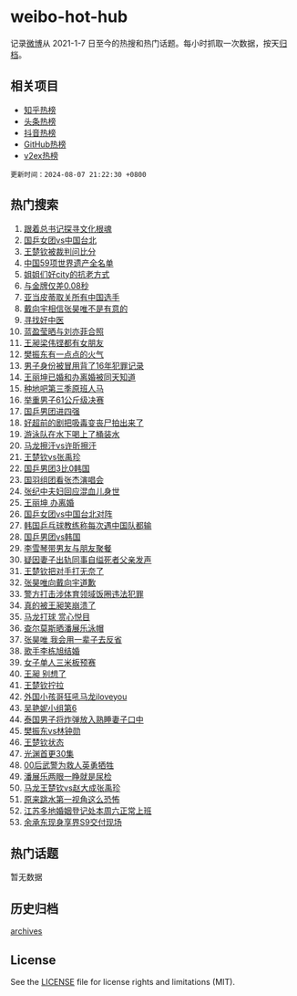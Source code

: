 # weibo-hot-hub

记录[微博](https://www.weibo.com)从 2021-1-7 日至今的热搜和热门话题。每小时抓取一次数据，按天[归档](archives)。

## 相关项目

- [知乎热榜](https://github.com/snaildev/zhihu-hot-hub)
- [头条热榜](https://github.com/snaildev/toutiao-hot-hub)
- [抖音热榜](https://github.com/snaildev/douyin-hot-hub)
- [GitHub热榜](https://github.com/snaildev/github-hot-hub)
- [v2ex热榜](https://github.com/snaildev/v2ex-hot-hub)


`更新时间：2024-08-07 21:22:30 +0800`

## 热门搜索

1. [跟着总书记探寻文化根魂](https://m.weibo.cn/search?containerid=100103type%3D1%26t%3D10%26q%3D%23%E8%B7%9F%E7%9D%80%E6%80%BB%E4%B9%A6%E8%AE%B0%E6%8E%A2%E5%AF%BB%E6%96%87%E5%8C%96%E6%A0%B9%E9%AD%82%23&stream_entry_id=51&isnewpage=1&extparam=seat%3D1%26stream_entry_id%3D51%26c_type%3D51%26dgr%3D0%26cate%3D10103%26q%3D%2523%25E8%25B7%259F%25E7%259D%2580%25E6%2580%25BB%25E4%25B9%25A6%25E8%25AE%25B0%25E6%258E%25A2%25E5%25AF%25BB%25E6%2596%2587%25E5%258C%2596%25E6%25A0%25B9%25E9%25AD%2582%2523%26pos%3D0%26filter_type%3Drealtimehot%26display_time%3D1723036949%26pre_seqid%3D172303694997100481133)
1. [国乒女团vs中国台北](https://m.weibo.cn/search?containerid=100103type%3D1%26t%3D10%26q%3D%23%E5%9B%BD%E4%B9%92%E5%A5%B3%E5%9B%A2vs%E4%B8%AD%E5%9B%BD%E5%8F%B0%E5%8C%97%23&stream_entry_id=31&isnewpage=1&extparam=seat%3D1%26stream_entry_id%3D31%26q%3D%2523%25E5%259B%25BD%25E4%25B9%2592%25E5%25A5%25B3%25E5%259B%25A2vs%25E4%25B8%25AD%25E5%259B%25BD%25E5%258F%25B0%25E5%258C%2597%2523%26dgr%3D0%26pos%3D0%26filter_type%3Drealtimehot%26band_rank%3D1%26c_type%3D31%26lcate%3D5001%26cate%3D5001%26realpos%3D1%26flag%3D4%26display_time%3D1723036949%26pre_seqid%3D172303694997100481133)
1. [王楚钦被裁判问比分](https://m.weibo.cn/search?containerid=100103type%3D1%26t%3D10%26q%3D%23%E7%8E%8B%E6%A5%9A%E9%92%A6%E8%A2%AB%E8%A3%81%E5%88%A4%E9%97%AE%E6%AF%94%E5%88%86%23&stream_entry_id=31&isnewpage=1&extparam=seat%3D1%26stream_entry_id%3D31%26q%3D%2523%25E7%258E%258B%25E6%25A5%259A%25E9%2592%25A6%25E8%25A2%25AB%25E8%25A3%2581%25E5%2588%25A4%25E9%2597%25AE%25E6%25AF%2594%25E5%2588%2586%2523%26dgr%3D0%26pos%3D1%26filter_type%3Drealtimehot%26band_rank%3D2%26c_type%3D31%26lcate%3D5001%26cate%3D5001%26realpos%3D2%26flag%3D2%26display_time%3D1723036949%26pre_seqid%3D172303694997100481133)
1. [中国59项世界遗产全名单](https://m.weibo.cn/search?containerid=100103type%3D1%26t%3D10%26q%3D%23%E4%B8%AD%E5%9B%BD59%E9%A1%B9%E4%B8%96%E7%95%8C%E9%81%97%E4%BA%A7%E5%85%A8%E5%90%8D%E5%8D%95%23&stream_entry_id=31&isnewpage=1&extparam=seat%3D1%26stream_entry_id%3D31%26q%3D%2523%25E4%25B8%25AD%25E5%259B%25BD59%25E9%25A1%25B9%25E4%25B8%2596%25E7%2595%258C%25E9%2581%2597%25E4%25BA%25A7%25E5%2585%25A8%25E5%2590%258D%25E5%258D%2595%2523%26dgr%3D0%26pos%3D2%26filter_type%3Drealtimehot%26band_rank%3D3%26c_type%3D31%26lcate%3D5001%26cate%3D5001%26realpos%3D3%26flag%3D0%26display_time%3D1723036949%26pre_seqid%3D172303694997100481133)
1. [姐姐们好city的抗老方式](https://m.weibo.cn/search?containerid=100103type%3D1%26t%3D10%26q%3D%23%E5%A7%90%E5%A7%90%E4%BB%AC%E5%A5%BDcity%E7%9A%84%E6%8A%97%E8%80%81%E6%96%B9%E5%BC%8F%23&stream_entry_id=31&isnewpage=1&extparam=seat%3D1%26stream_entry_id%3D31%26q%3D%2523%25E5%25A7%2590%25E5%25A7%2590%25E4%25BB%25AC%25E5%25A5%25BDcity%25E7%259A%2584%25E6%258A%2597%25E8%2580%2581%25E6%2596%25B9%25E5%25BC%258F%2523%26is_ad_pos%3D1%26adid%3D249430%26pos%3D3%26filter_type%3Drealtimehot%26c_type%3D31%26band_rank%3D4%26topic_ad%3D1%26lcate%3D5001%26cate%3D5001%26dgr%3D0%26display_time%3D1723036949%26pre_seqid%3D172303694997100481133)
1. [与金牌仅差0.08秒](https://m.weibo.cn/search?containerid=100103type%3D1%26t%3D10%26q%3D%23%E4%B8%8E%E9%87%91%E7%89%8C%E4%BB%85%E5%B7%AE0.08%E7%A7%92%23&stream_entry_id=31&isnewpage=1&extparam=seat%3D1%26stream_entry_id%3D31%26q%3D%2523%25E4%25B8%258E%25E9%2587%2591%25E7%2589%258C%25E4%25BB%2585%25E5%25B7%25AE0.08%25E7%25A7%2592%2523%26dgr%3D0%26pos%3D4%26filter_type%3Drealtimehot%26band_rank%3D4%26c_type%3D31%26lcate%3D5001%26cate%3D5001%26realpos%3D4%26flag%3D1%26display_time%3D1723036949%26pre_seqid%3D172303694997100481133)
1. [亚当皮蒂取关所有中国选手](https://m.weibo.cn/search?containerid=100103type%3D1%26t%3D10%26q%3D%23%E4%BA%9A%E5%BD%93%E7%9A%AE%E8%92%82%E5%8F%96%E5%85%B3%E6%89%80%E6%9C%89%E4%B8%AD%E5%9B%BD%E9%80%89%E6%89%8B%23&stream_entry_id=31&isnewpage=1&extparam=seat%3D1%26stream_entry_id%3D31%26q%3D%2523%25E4%25BA%259A%25E5%25BD%2593%25E7%259A%25AE%25E8%2592%2582%25E5%258F%2596%25E5%2585%25B3%25E6%2589%2580%25E6%259C%2589%25E4%25B8%25AD%25E5%259B%25BD%25E9%2580%2589%25E6%2589%258B%2523%26dgr%3D0%26pos%3D5%26filter_type%3Drealtimehot%26band_rank%3D5%26c_type%3D31%26lcate%3D5001%26cate%3D5001%26realpos%3D5%26flag%3D1%26display_time%3D1723036949%26pre_seqid%3D172303694997100481133)
1. [戴向宇相信张昊唯不是有意的](https://m.weibo.cn/search?containerid=100103type%3D1%26t%3D10%26q%3D%23%E6%88%B4%E5%90%91%E5%AE%87%E7%9B%B8%E4%BF%A1%E5%BC%A0%E6%98%8A%E5%94%AF%E4%B8%8D%E6%98%AF%E6%9C%89%E6%84%8F%E7%9A%84%23&stream_entry_id=31&isnewpage=1&extparam=seat%3D1%26stream_entry_id%3D31%26q%3D%2523%25E6%2588%25B4%25E5%2590%2591%25E5%25AE%2587%25E7%259B%25B8%25E4%25BF%25A1%25E5%25BC%25A0%25E6%2598%258A%25E5%2594%25AF%25E4%25B8%258D%25E6%2598%25AF%25E6%259C%2589%25E6%2584%258F%25E7%259A%2584%2523%26dgr%3D0%26pos%3D6%26filter_type%3Drealtimehot%26band_rank%3D6%26c_type%3D31%26lcate%3D5001%26cate%3D5001%26realpos%3D6%26flag%3D1%26display_time%3D1723036949%26pre_seqid%3D172303694997100481133)
1. [寻找好中医](https://m.weibo.cn/search?containerid=100103type%3D1%26t%3D10%26q%3D%23%E5%AF%BB%E6%89%BE%E5%A5%BD%E4%B8%AD%E5%8C%BB%23&stream_entry_id=31&isnewpage=1&extparam=seat%3D1%26stream_entry_id%3D31%26q%3D%2523%25E5%25AF%25BB%25E6%2589%25BE%25E5%25A5%25BD%25E4%25B8%25AD%25E5%258C%25BB%2523%26is_ad_pos%3D1%26adid%3D249539%26pos%3D7%26filter_type%3Drealtimehot%26c_type%3D31%26lcate%3D5001%26band_rank%3D7%26cate%3D5001%26dgr%3D0%26display_time%3D1723036949%26pre_seqid%3D172303694997100481133)
1. [蓝盈莹晒与刘亦菲合照](https://m.weibo.cn/search?containerid=100103type%3D1%26t%3D10%26q%3D%23%E8%93%9D%E7%9B%88%E8%8E%B9%E6%99%92%E4%B8%8E%E5%88%98%E4%BA%A6%E8%8F%B2%E5%90%88%E7%85%A7%23&stream_entry_id=31&isnewpage=1&extparam=seat%3D1%26stream_entry_id%3D31%26q%3D%2523%25E8%2593%259D%25E7%259B%2588%25E8%258E%25B9%25E6%2599%2592%25E4%25B8%258E%25E5%2588%2598%25E4%25BA%25A6%25E8%258F%25B2%25E5%2590%2588%25E7%2585%25A7%2523%26dgr%3D0%26pos%3D8%26filter_type%3Drealtimehot%26band_rank%3D7%26c_type%3D31%26lcate%3D5001%26cate%3D5001%26realpos%3D7%26flag%3D1%26display_time%3D1723036949%26pre_seqid%3D172303694997100481133)
1. [王昶梁伟铿都有女朋友](https://m.weibo.cn/search?containerid=100103type%3D1%26t%3D10%26q%3D%E7%8E%8B%E6%98%B6%E6%A2%81%E4%BC%9F%E9%93%BF%E9%83%BD%E6%9C%89%E5%A5%B3%E6%9C%8B%E5%8F%8B&stream_entry_id=31&isnewpage=1&extparam=seat%3D1%26stream_entry_id%3D31%26q%3D%25E7%258E%258B%25E6%2598%25B6%25E6%25A2%2581%25E4%25BC%259F%25E9%2593%25BF%25E9%2583%25BD%25E6%259C%2589%25E5%25A5%25B3%25E6%259C%258B%25E5%258F%258B%26dgr%3D0%26pos%3D9%26filter_type%3Drealtimehot%26band_rank%3D8%26c_type%3D31%26lcate%3D5001%26cate%3D5001%26realpos%3D8%26flag%3D0%26display_time%3D1723036949%26pre_seqid%3D172303694997100481133)
1. [樊振东有一点点的火气](https://m.weibo.cn/search?containerid=100103type%3D1%26t%3D10%26q%3D%E6%A8%8A%E6%8C%AF%E4%B8%9C%E6%9C%89%E4%B8%80%E7%82%B9%E7%82%B9%E7%9A%84%E7%81%AB%E6%B0%94&stream_entry_id=31&isnewpage=1&extparam=seat%3D1%26stream_entry_id%3D31%26q%3D%25E6%25A8%258A%25E6%258C%25AF%25E4%25B8%259C%25E6%259C%2589%25E4%25B8%2580%25E7%2582%25B9%25E7%2582%25B9%25E7%259A%2584%25E7%2581%25AB%25E6%25B0%2594%26dgr%3D0%26pos%3D10%26filter_type%3Drealtimehot%26band_rank%3D9%26c_type%3D31%26lcate%3D5001%26cate%3D5001%26realpos%3D9%26flag%3D2%26display_time%3D1723036949%26pre_seqid%3D172303694997100481133)
1. [男子身份被冒用背了16年犯罪记录](https://m.weibo.cn/search?containerid=100103type%3D1%26t%3D10%26q%3D%23%E7%94%B7%E5%AD%90%E8%BA%AB%E4%BB%BD%E8%A2%AB%E5%86%92%E7%94%A8%E8%83%8C%E4%BA%8616%E5%B9%B4%E7%8A%AF%E7%BD%AA%E8%AE%B0%E5%BD%95%23&stream_entry_id=31&isnewpage=1&extparam=seat%3D1%26stream_entry_id%3D31%26q%3D%2523%25E7%2594%25B7%25E5%25AD%2590%25E8%25BA%25AB%25E4%25BB%25BD%25E8%25A2%25AB%25E5%2586%2592%25E7%2594%25A8%25E8%2583%258C%25E4%25BA%258616%25E5%25B9%25B4%25E7%258A%25AF%25E7%25BD%25AA%25E8%25AE%25B0%25E5%25BD%2595%2523%26dgr%3D0%26pos%3D11%26filter_type%3Drealtimehot%26band_rank%3D10%26c_type%3D31%26lcate%3D5001%26cate%3D5001%26realpos%3D10%26flag%3D1%26display_time%3D1723036949%26pre_seqid%3D172303694997100481133)
1. [王丽坤已婚和办离婚被同天知道](https://m.weibo.cn/search?containerid=100103type%3D1%26t%3D10%26q%3D%E7%8E%8B%E4%B8%BD%E5%9D%A4%E5%B7%B2%E5%A9%9A%E5%92%8C%E5%8A%9E%E7%A6%BB%E5%A9%9A%E8%A2%AB%E5%90%8C%E5%A4%A9%E7%9F%A5%E9%81%93&stream_entry_id=31&isnewpage=1&extparam=seat%3D1%26stream_entry_id%3D31%26q%3D%25E7%258E%258B%25E4%25B8%25BD%25E5%259D%25A4%25E5%25B7%25B2%25E5%25A9%259A%25E5%2592%258C%25E5%258A%259E%25E7%25A6%25BB%25E5%25A9%259A%25E8%25A2%25AB%25E5%2590%258C%25E5%25A4%25A9%25E7%259F%25A5%25E9%2581%2593%26dgr%3D0%26pos%3D12%26filter_type%3Drealtimehot%26band_rank%3D11%26c_type%3D31%26lcate%3D5001%26cate%3D5001%26realpos%3D11%26flag%3D2%26display_time%3D1723036949%26pre_seqid%3D172303694997100481133)
1. [种地吧第三季原班人马](https://m.weibo.cn/search?containerid=100103type%3D1%26t%3D10%26q%3D%23%E7%A7%8D%E5%9C%B0%E5%90%A7%E7%AC%AC%E4%B8%89%E5%AD%A3%E5%8E%9F%E7%8F%AD%E4%BA%BA%E9%A9%AC%23&stream_entry_id=31&isnewpage=1&extparam=seat%3D1%26stream_entry_id%3D31%26q%3D%2523%25E7%25A7%258D%25E5%259C%25B0%25E5%2590%25A7%25E7%25AC%25AC%25E4%25B8%2589%25E5%25AD%25A3%25E5%258E%259F%25E7%258F%25AD%25E4%25BA%25BA%25E9%25A9%25AC%2523%26dgr%3D0%26pos%3D13%26filter_type%3Drealtimehot%26band_rank%3D12%26c_type%3D31%26lcate%3D5001%26cate%3D5001%26realpos%3D12%26flag%3D0%26display_time%3D1723036949%26pre_seqid%3D172303694997100481133)
1. [举重男子61公斤级决赛](https://m.weibo.cn/search?containerid=100103type%3D1%26t%3D10%26q%3D%23%E4%B8%BE%E9%87%8D%E7%94%B7%E5%AD%9061%E5%85%AC%E6%96%A4%E7%BA%A7%E5%86%B3%E8%B5%9B%23&stream_entry_id=31&isnewpage=1&extparam=seat%3D1%26stream_entry_id%3D31%26q%3D%2523%25E4%25B8%25BE%25E9%2587%258D%25E7%2594%25B7%25E5%25AD%259061%25E5%2585%25AC%25E6%2596%25A4%25E7%25BA%25A7%25E5%2586%25B3%25E8%25B5%259B%2523%26dgr%3D0%26pos%3D14%26filter_type%3Drealtimehot%26band_rank%3D13%26c_type%3D31%26lcate%3D5001%26cate%3D5001%26realpos%3D13%26flag%3D1%26display_time%3D1723036949%26pre_seqid%3D172303694997100481133)
1. [国乒男团进四强](https://m.weibo.cn/search?containerid=100103type%3D1%26t%3D10%26q%3D%23%E5%9B%BD%E4%B9%92%E7%94%B7%E5%9B%A2%E8%BF%9B%E5%9B%9B%E5%BC%BA%23&stream_entry_id=31&isnewpage=1&extparam=seat%3D1%26stream_entry_id%3D31%26q%3D%2523%25E5%259B%25BD%25E4%25B9%2592%25E7%2594%25B7%25E5%259B%25A2%25E8%25BF%259B%25E5%259B%259B%25E5%25BC%25BA%2523%26dgr%3D0%26pos%3D15%26filter_type%3Drealtimehot%26band_rank%3D14%26c_type%3D31%26lcate%3D5001%26cate%3D5001%26realpos%3D14%26flag%3D0%26display_time%3D1723036949%26pre_seqid%3D172303694997100481133)
1. [好超前的剧把吸毒变丧尸拍出来了](https://m.weibo.cn/search?containerid=100103type%3D1%26t%3D10%26q%3D%E5%A5%BD%E8%B6%85%E5%89%8D%E7%9A%84%E5%89%A7%E6%8A%8A%E5%90%B8%E6%AF%92%E5%8F%98%E4%B8%A7%E5%B0%B8%E6%8B%8D%E5%87%BA%E6%9D%A5%E4%BA%86&stream_entry_id=31&isnewpage=1&extparam=seat%3D1%26stream_entry_id%3D31%26q%3D%25E5%25A5%25BD%25E8%25B6%2585%25E5%2589%258D%25E7%259A%2584%25E5%2589%25A7%25E6%258A%258A%25E5%2590%25B8%25E6%25AF%2592%25E5%258F%2598%25E4%25B8%25A7%25E5%25B0%25B8%25E6%258B%258D%25E5%2587%25BA%25E6%259D%25A5%25E4%25BA%2586%26dgr%3D0%26pos%3D16%26filter_type%3Drealtimehot%26band_rank%3D15%26c_type%3D31%26lcate%3D5001%26cate%3D5001%26realpos%3D15%26flag%3D1%26display_time%3D1723036949%26pre_seqid%3D172303694997100481133)
1. [游泳队在水下喝上了桶装水](https://m.weibo.cn/search?containerid=100103type%3D1%26t%3D10%26q%3D%E6%B8%B8%E6%B3%B3%E9%98%9F%E5%9C%A8%E6%B0%B4%E4%B8%8B%E5%96%9D%E4%B8%8A%E4%BA%86%E6%A1%B6%E8%A3%85%E6%B0%B4&stream_entry_id=31&isnewpage=1&extparam=seat%3D1%26stream_entry_id%3D31%26q%3D%25E6%25B8%25B8%25E6%25B3%25B3%25E9%2598%259F%25E5%259C%25A8%25E6%25B0%25B4%25E4%25B8%258B%25E5%2596%259D%25E4%25B8%258A%25E4%25BA%2586%25E6%25A1%25B6%25E8%25A3%2585%25E6%25B0%25B4%26dgr%3D0%26pos%3D17%26filter_type%3Drealtimehot%26band_rank%3D16%26c_type%3D31%26lcate%3D5001%26cate%3D5001%26realpos%3D16%26flag%3D0%26display_time%3D1723036949%26pre_seqid%3D172303694997100481133)
1. [马龙擦汗vs许昕擦汗](https://m.weibo.cn/search?containerid=100103type%3D1%26t%3D10%26q%3D%23%E9%A9%AC%E9%BE%99%E6%93%A6%E6%B1%97vs%E8%AE%B8%E6%98%95%E6%93%A6%E6%B1%97%23&stream_entry_id=31&isnewpage=1&extparam=seat%3D1%26stream_entry_id%3D31%26q%3D%2523%25E9%25A9%25AC%25E9%25BE%2599%25E6%2593%25A6%25E6%25B1%2597vs%25E8%25AE%25B8%25E6%2598%2595%25E6%2593%25A6%25E6%25B1%2597%2523%26dgr%3D0%26pos%3D18%26filter_type%3Drealtimehot%26band_rank%3D17%26c_type%3D31%26lcate%3D5001%26cate%3D5001%26realpos%3D17%26flag%3D1%26display_time%3D1723036949%26pre_seqid%3D172303694997100481133)
1. [王楚钦vs张禹珍](https://m.weibo.cn/search?containerid=100103type%3D1%26t%3D10%26q%3D%23%E7%8E%8B%E6%A5%9A%E9%92%A6vs%E5%BC%A0%E7%A6%B9%E7%8F%8D%23&stream_entry_id=31&isnewpage=1&extparam=seat%3D1%26stream_entry_id%3D31%26q%3D%2523%25E7%258E%258B%25E6%25A5%259A%25E9%2592%25A6vs%25E5%25BC%25A0%25E7%25A6%25B9%25E7%258F%258D%2523%26dgr%3D0%26pos%3D19%26filter_type%3Drealtimehot%26band_rank%3D18%26c_type%3D31%26lcate%3D5001%26cate%3D5001%26realpos%3D18%26flag%3D0%26display_time%3D1723036949%26pre_seqid%3D172303694997100481133)
1. [国乒男团3比0韩国](https://m.weibo.cn/search?containerid=100103type%3D1%26t%3D10%26q%3D%23%E5%9B%BD%E4%B9%92%E7%94%B7%E5%9B%A23%E6%AF%940%E9%9F%A9%E5%9B%BD%23&stream_entry_id=31&isnewpage=1&extparam=seat%3D1%26stream_entry_id%3D31%26q%3D%2523%25E5%259B%25BD%25E4%25B9%2592%25E7%2594%25B7%25E5%259B%25A23%25E6%25AF%25940%25E9%259F%25A9%25E5%259B%25BD%2523%26dgr%3D0%26pos%3D20%26filter_type%3Drealtimehot%26band_rank%3D19%26c_type%3D31%26lcate%3D5001%26cate%3D5001%26realpos%3D19%26flag%3D0%26display_time%3D1723036949%26pre_seqid%3D172303694997100481133)
1. [国羽组团看张杰演唱会](https://m.weibo.cn/search?containerid=100103type%3D1%26t%3D10%26q%3D%23%E5%9B%BD%E7%BE%BD%E7%BB%84%E5%9B%A2%E7%9C%8B%E5%BC%A0%E6%9D%B0%E6%BC%94%E5%94%B1%E4%BC%9A%23&stream_entry_id=31&isnewpage=1&extparam=seat%3D1%26stream_entry_id%3D31%26q%3D%2523%25E5%259B%25BD%25E7%25BE%25BD%25E7%25BB%2584%25E5%259B%25A2%25E7%259C%258B%25E5%25BC%25A0%25E6%259D%25B0%25E6%25BC%2594%25E5%2594%25B1%25E4%25BC%259A%2523%26dgr%3D0%26pos%3D21%26filter_type%3Drealtimehot%26band_rank%3D20%26c_type%3D31%26lcate%3D5001%26cate%3D5001%26realpos%3D20%26flag%3D1%26display_time%3D1723036949%26pre_seqid%3D172303694997100481133)
1. [张纪中夫妇回应混血儿身世](https://m.weibo.cn/search?containerid=100103type%3D1%26t%3D10%26q%3D%23%E5%BC%A0%E7%BA%AA%E4%B8%AD%E5%A4%AB%E5%A6%87%E5%9B%9E%E5%BA%94%E6%B7%B7%E8%A1%80%E5%84%BF%E8%BA%AB%E4%B8%96%23&stream_entry_id=31&isnewpage=1&extparam=seat%3D1%26stream_entry_id%3D31%26q%3D%2523%25E5%25BC%25A0%25E7%25BA%25AA%25E4%25B8%25AD%25E5%25A4%25AB%25E5%25A6%2587%25E5%259B%259E%25E5%25BA%2594%25E6%25B7%25B7%25E8%25A1%2580%25E5%2584%25BF%25E8%25BA%25AB%25E4%25B8%2596%2523%26dgr%3D0%26pos%3D22%26filter_type%3Drealtimehot%26band_rank%3D21%26c_type%3D31%26lcate%3D5001%26cate%3D5001%26realpos%3D21%26flag%3D1%26display_time%3D1723036949%26pre_seqid%3D172303694997100481133)
1. [王丽坤 办离婚](https://m.weibo.cn/search?containerid=100103type%3D1%26t%3D10%26q%3D%E7%8E%8B%E4%B8%BD%E5%9D%A4+%E5%8A%9E%E7%A6%BB%E5%A9%9A&stream_entry_id=31&isnewpage=1&extparam=seat%3D1%26stream_entry_id%3D31%26q%3D%25E7%258E%258B%25E4%25B8%25BD%25E5%259D%25A4%2520%25E5%258A%259E%25E7%25A6%25BB%25E5%25A9%259A%26dgr%3D0%26pos%3D23%26filter_type%3Drealtimehot%26band_rank%3D22%26c_type%3D31%26lcate%3D5001%26cate%3D5001%26realpos%3D22%26flag%3D0%26display_time%3D1723036949%26pre_seqid%3D172303694997100481133)
1. [国乒女团vs中国台北对阵](https://m.weibo.cn/search?containerid=100103type%3D1%26t%3D10%26q%3D%23%E5%9B%BD%E4%B9%92%E5%A5%B3%E5%9B%A2vs%E4%B8%AD%E5%9B%BD%E5%8F%B0%E5%8C%97%E5%AF%B9%E9%98%B5%23&stream_entry_id=31&isnewpage=1&extparam=seat%3D1%26stream_entry_id%3D31%26q%3D%2523%25E5%259B%25BD%25E4%25B9%2592%25E5%25A5%25B3%25E5%259B%25A2vs%25E4%25B8%25AD%25E5%259B%25BD%25E5%258F%25B0%25E5%258C%2597%25E5%25AF%25B9%25E9%2598%25B5%2523%26dgr%3D0%26pos%3D24%26filter_type%3Drealtimehot%26band_rank%3D23%26c_type%3D31%26lcate%3D5001%26cate%3D5001%26realpos%3D23%26flag%3D1%26display_time%3D1723036949%26pre_seqid%3D172303694997100481133)
1. [韩国乒乓球教练称每次遇中国队都输](https://m.weibo.cn/search?containerid=100103type%3D1%26t%3D10%26q%3D%23%E9%9F%A9%E5%9B%BD%E4%B9%92%E4%B9%93%E7%90%83%E6%95%99%E7%BB%83%E7%A7%B0%E6%AF%8F%E6%AC%A1%E9%81%87%E4%B8%AD%E5%9B%BD%E9%98%9F%E9%83%BD%E8%BE%93%23&stream_entry_id=31&isnewpage=1&extparam=seat%3D1%26stream_entry_id%3D31%26q%3D%2523%25E9%259F%25A9%25E5%259B%25BD%25E4%25B9%2592%25E4%25B9%2593%25E7%2590%2583%25E6%2595%2599%25E7%25BB%2583%25E7%25A7%25B0%25E6%25AF%258F%25E6%25AC%25A1%25E9%2581%2587%25E4%25B8%25AD%25E5%259B%25BD%25E9%2598%259F%25E9%2583%25BD%25E8%25BE%2593%2523%26dgr%3D0%26pos%3D25%26filter_type%3Drealtimehot%26band_rank%3D24%26c_type%3D31%26lcate%3D5001%26cate%3D5001%26realpos%3D24%26flag%3D1%26display_time%3D1723036949%26pre_seqid%3D172303694997100481133)
1. [国乒男团vs韩国](https://m.weibo.cn/search?containerid=100103type%3D1%26t%3D10%26q%3D%23%E5%9B%BD%E4%B9%92%E7%94%B7%E5%9B%A2vs%E9%9F%A9%E5%9B%BD%23&stream_entry_id=31&isnewpage=1&extparam=seat%3D1%26stream_entry_id%3D31%26q%3D%2523%25E5%259B%25BD%25E4%25B9%2592%25E7%2594%25B7%25E5%259B%25A2vs%25E9%259F%25A9%25E5%259B%25BD%2523%26dgr%3D0%26pos%3D26%26filter_type%3Drealtimehot%26band_rank%3D25%26c_type%3D31%26lcate%3D5001%26cate%3D5001%26realpos%3D25%26flag%3D0%26display_time%3D1723036949%26pre_seqid%3D172303694997100481133)
1. [李雪琴带男友与朋友聚餐](https://m.weibo.cn/search?containerid=100103type%3D1%26t%3D10%26q%3D%23%E6%9D%8E%E9%9B%AA%E7%90%B4%E5%B8%A6%E7%94%B7%E5%8F%8B%E4%B8%8E%E6%9C%8B%E5%8F%8B%E8%81%9A%E9%A4%90%23&stream_entry_id=31&isnewpage=1&extparam=seat%3D1%26stream_entry_id%3D31%26q%3D%2523%25E6%259D%258E%25E9%259B%25AA%25E7%2590%25B4%25E5%25B8%25A6%25E7%2594%25B7%25E5%258F%258B%25E4%25B8%258E%25E6%259C%258B%25E5%258F%258B%25E8%2581%259A%25E9%25A4%2590%2523%26dgr%3D0%26pos%3D27%26filter_type%3Drealtimehot%26band_rank%3D26%26c_type%3D31%26lcate%3D5001%26cate%3D5001%26realpos%3D26%26flag%3D1%26display_time%3D1723036949%26pre_seqid%3D172303694997100481133)
1. [疑因妻子出轨同事自缢死者父亲发声](https://m.weibo.cn/search?containerid=100103type%3D1%26t%3D10%26q%3D%23%E7%96%91%E5%9B%A0%E5%A6%BB%E5%AD%90%E5%87%BA%E8%BD%A8%E5%90%8C%E4%BA%8B%E8%87%AA%E7%BC%A2%E6%AD%BB%E8%80%85%E7%88%B6%E4%BA%B2%E5%8F%91%E5%A3%B0%23&stream_entry_id=31&isnewpage=1&extparam=seat%3D1%26stream_entry_id%3D31%26q%3D%2523%25E7%2596%2591%25E5%259B%25A0%25E5%25A6%25BB%25E5%25AD%2590%25E5%2587%25BA%25E8%25BD%25A8%25E5%2590%258C%25E4%25BA%258B%25E8%2587%25AA%25E7%25BC%25A2%25E6%25AD%25BB%25E8%2580%2585%25E7%2588%25B6%25E4%25BA%25B2%25E5%258F%2591%25E5%25A3%25B0%2523%26dgr%3D0%26pos%3D28%26filter_type%3Drealtimehot%26band_rank%3D27%26c_type%3D31%26lcate%3D5001%26cate%3D5001%26realpos%3D27%26flag%3D1%26display_time%3D1723036949%26pre_seqid%3D172303694997100481133)
1. [王楚钦把对手打无奈了](https://m.weibo.cn/search?containerid=100103type%3D1%26t%3D10%26q%3D%E7%8E%8B%E6%A5%9A%E9%92%A6%E6%8A%8A%E5%AF%B9%E6%89%8B%E6%89%93%E6%97%A0%E5%A5%88%E4%BA%86&stream_entry_id=31&isnewpage=1&extparam=seat%3D1%26stream_entry_id%3D31%26q%3D%25E7%258E%258B%25E6%25A5%259A%25E9%2592%25A6%25E6%258A%258A%25E5%25AF%25B9%25E6%2589%258B%25E6%2589%2593%25E6%2597%25A0%25E5%25A5%2588%25E4%25BA%2586%26dgr%3D0%26pos%3D29%26filter_type%3Drealtimehot%26band_rank%3D28%26c_type%3D31%26lcate%3D5001%26cate%3D5001%26realpos%3D28%26flag%3D1%26display_time%3D1723036949%26pre_seqid%3D172303694997100481133)
1. [张昊唯向戴向宇道歉](https://m.weibo.cn/search?containerid=100103type%3D1%26t%3D10%26q%3D%23%E5%BC%A0%E6%98%8A%E5%94%AF%E5%90%91%E6%88%B4%E5%90%91%E5%AE%87%E9%81%93%E6%AD%89%23&stream_entry_id=31&isnewpage=1&extparam=seat%3D1%26stream_entry_id%3D31%26q%3D%2523%25E5%25BC%25A0%25E6%2598%258A%25E5%2594%25AF%25E5%2590%2591%25E6%2588%25B4%25E5%2590%2591%25E5%25AE%2587%25E9%2581%2593%25E6%25AD%2589%2523%26dgr%3D0%26pos%3D30%26filter_type%3Drealtimehot%26band_rank%3D29%26c_type%3D31%26lcate%3D5001%26cate%3D5001%26realpos%3D29%26flag%3D0%26display_time%3D1723036949%26pre_seqid%3D172303694997100481133)
1. [警方打击涉体育领域饭圈违法犯罪](https://m.weibo.cn/search?containerid=100103type%3D1%26t%3D10%26q%3D%23%E8%AD%A6%E6%96%B9%E6%89%93%E5%87%BB%E6%B6%89%E4%BD%93%E8%82%B2%E9%A2%86%E5%9F%9F%E9%A5%AD%E5%9C%88%E8%BF%9D%E6%B3%95%E7%8A%AF%E7%BD%AA%23&stream_entry_id=31&isnewpage=1&extparam=seat%3D1%26stream_entry_id%3D31%26q%3D%2523%25E8%25AD%25A6%25E6%2596%25B9%25E6%2589%2593%25E5%2587%25BB%25E6%25B6%2589%25E4%25BD%2593%25E8%2582%25B2%25E9%25A2%2586%25E5%259F%259F%25E9%25A5%25AD%25E5%259C%2588%25E8%25BF%259D%25E6%25B3%2595%25E7%258A%25AF%25E7%25BD%25AA%2523%26dgr%3D0%26pos%3D31%26filter_type%3Drealtimehot%26band_rank%3D30%26c_type%3D31%26lcate%3D5001%26cate%3D5001%26realpos%3D30%26flag%3D0%26display_time%3D1723036949%26pre_seqid%3D172303694997100481133)
1. [真的被王昶笑崩溃了](https://m.weibo.cn/search?containerid=100103type%3D1%26t%3D10%26q%3D%23%E7%9C%9F%E7%9A%84%E8%A2%AB%E7%8E%8B%E6%98%B6%E7%AC%91%E5%B4%A9%E6%BA%83%E4%BA%86%23&stream_entry_id=31&isnewpage=1&extparam=seat%3D1%26stream_entry_id%3D31%26q%3D%2523%25E7%259C%259F%25E7%259A%2584%25E8%25A2%25AB%25E7%258E%258B%25E6%2598%25B6%25E7%25AC%2591%25E5%25B4%25A9%25E6%25BA%2583%25E4%25BA%2586%2523%26dgr%3D0%26pos%3D32%26filter_type%3Drealtimehot%26band_rank%3D31%26c_type%3D31%26lcate%3D5001%26cate%3D5001%26realpos%3D31%26flag%3D0%26display_time%3D1723036949%26pre_seqid%3D172303694997100481133)
1. [马龙打球 赏心悦目](https://m.weibo.cn/search?containerid=100103type%3D1%26t%3D10%26q%3D%E9%A9%AC%E9%BE%99%E6%89%93%E7%90%83+%E8%B5%8F%E5%BF%83%E6%82%A6%E7%9B%AE&stream_entry_id=31&isnewpage=1&extparam=seat%3D1%26stream_entry_id%3D31%26q%3D%25E9%25A9%25AC%25E9%25BE%2599%25E6%2589%2593%25E7%2590%2583%2520%25E8%25B5%258F%25E5%25BF%2583%25E6%2582%25A6%25E7%259B%25AE%26dgr%3D0%26pos%3D33%26filter_type%3Drealtimehot%26band_rank%3D32%26c_type%3D31%26lcate%3D5001%26cate%3D5001%26realpos%3D32%26flag%3D0%26display_time%3D1723036949%26pre_seqid%3D172303694997100481133)
1. [查尔莫斯晒潘展乐泳帽](https://m.weibo.cn/search?containerid=100103type%3D1%26t%3D10%26q%3D%23%E6%9F%A5%E5%B0%94%E8%8E%AB%E6%96%AF%E6%99%92%E6%BD%98%E5%B1%95%E4%B9%90%E6%B3%B3%E5%B8%BD%23&stream_entry_id=31&isnewpage=1&extparam=seat%3D1%26stream_entry_id%3D31%26q%3D%2523%25E6%259F%25A5%25E5%25B0%2594%25E8%258E%25AB%25E6%2596%25AF%25E6%2599%2592%25E6%25BD%2598%25E5%25B1%2595%25E4%25B9%2590%25E6%25B3%25B3%25E5%25B8%25BD%2523%26dgr%3D0%26pos%3D34%26filter_type%3Drealtimehot%26band_rank%3D33%26c_type%3D31%26lcate%3D5001%26cate%3D5001%26realpos%3D33%26flag%3D0%26display_time%3D1723036949%26pre_seqid%3D172303694997100481133)
1. [张昊唯 我会用一辈子去反省](https://m.weibo.cn/search?containerid=100103type%3D1%26t%3D10%26q%3D%E5%BC%A0%E6%98%8A%E5%94%AF+%E6%88%91%E4%BC%9A%E7%94%A8%E4%B8%80%E8%BE%88%E5%AD%90%E5%8E%BB%E5%8F%8D%E7%9C%81&stream_entry_id=31&isnewpage=1&extparam=seat%3D1%26stream_entry_id%3D31%26q%3D%25E5%25BC%25A0%25E6%2598%258A%25E5%2594%25AF%2520%25E6%2588%2591%25E4%25BC%259A%25E7%2594%25A8%25E4%25B8%2580%25E8%25BE%2588%25E5%25AD%2590%25E5%258E%25BB%25E5%258F%258D%25E7%259C%2581%26dgr%3D0%26pos%3D35%26filter_type%3Drealtimehot%26band_rank%3D34%26c_type%3D31%26lcate%3D5001%26cate%3D5001%26realpos%3D34%26flag%3D0%26display_time%3D1723036949%26pre_seqid%3D172303694997100481133)
1. [歌手李栋旭结婚](https://m.weibo.cn/search?containerid=100103type%3D1%26t%3D10%26q%3D%23%E6%AD%8C%E6%89%8B%E6%9D%8E%E6%A0%8B%E6%97%AD%E7%BB%93%E5%A9%9A%23&stream_entry_id=31&isnewpage=1&extparam=seat%3D1%26stream_entry_id%3D31%26q%3D%2523%25E6%25AD%258C%25E6%2589%258B%25E6%259D%258E%25E6%25A0%258B%25E6%2597%25AD%25E7%25BB%2593%25E5%25A9%259A%2523%26dgr%3D0%26pos%3D36%26filter_type%3Drealtimehot%26band_rank%3D35%26c_type%3D31%26lcate%3D5001%26cate%3D5001%26realpos%3D35%26flag%3D0%26display_time%3D1723036949%26pre_seqid%3D172303694997100481133)
1. [女子单人三米板预赛](https://m.weibo.cn/search?containerid=100103type%3D1%26t%3D10%26q%3D%23%E5%A5%B3%E5%AD%90%E5%8D%95%E4%BA%BA%E4%B8%89%E7%B1%B3%E6%9D%BF%E9%A2%84%E8%B5%9B%23&stream_entry_id=31&isnewpage=1&extparam=seat%3D1%26stream_entry_id%3D31%26q%3D%2523%25E5%25A5%25B3%25E5%25AD%2590%25E5%258D%2595%25E4%25BA%25BA%25E4%25B8%2589%25E7%25B1%25B3%25E6%259D%25BF%25E9%25A2%2584%25E8%25B5%259B%2523%26dgr%3D0%26pos%3D37%26filter_type%3Drealtimehot%26band_rank%3D36%26c_type%3D31%26lcate%3D5001%26cate%3D5001%26realpos%3D36%26flag%3D1%26display_time%3D1723036949%26pre_seqid%3D172303694997100481133)
1. [王昶 别想了](https://m.weibo.cn/search?containerid=100103type%3D1%26t%3D10%26q%3D%E7%8E%8B%E6%98%B6+%E5%88%AB%E6%83%B3%E4%BA%86&stream_entry_id=31&isnewpage=1&extparam=seat%3D1%26stream_entry_id%3D31%26q%3D%25E7%258E%258B%25E6%2598%25B6%2520%25E5%2588%25AB%25E6%2583%25B3%25E4%25BA%2586%26dgr%3D0%26pos%3D38%26filter_type%3Drealtimehot%26band_rank%3D37%26c_type%3D31%26lcate%3D5001%26cate%3D5001%26realpos%3D37%26flag%3D0%26display_time%3D1723036949%26pre_seqid%3D172303694997100481133)
1. [王楚钦拧拉](https://m.weibo.cn/search?containerid=100103type%3D1%26t%3D10%26q%3D%E7%8E%8B%E6%A5%9A%E9%92%A6%E6%8B%A7%E6%8B%89&stream_entry_id=31&isnewpage=1&extparam=seat%3D1%26stream_entry_id%3D31%26q%3D%25E7%258E%258B%25E6%25A5%259A%25E9%2592%25A6%25E6%258B%25A7%25E6%258B%2589%26dgr%3D0%26pos%3D39%26filter_type%3Drealtimehot%26band_rank%3D38%26c_type%3D31%26lcate%3D5001%26cate%3D5001%26realpos%3D38%26flag%3D0%26display_time%3D1723036949%26pre_seqid%3D172303694997100481133)
1. [外国小孩哥狂吼马龙iloveyou](https://m.weibo.cn/search?containerid=100103type%3D1%26t%3D10%26q%3D%23%E5%A4%96%E5%9B%BD%E5%B0%8F%E5%AD%A9%E5%93%A5%E7%8B%82%E5%90%BC%E9%A9%AC%E9%BE%99iloveyou%23&stream_entry_id=31&isnewpage=1&extparam=seat%3D1%26stream_entry_id%3D31%26q%3D%2523%25E5%25A4%2596%25E5%259B%25BD%25E5%25B0%258F%25E5%25AD%25A9%25E5%2593%25A5%25E7%258B%2582%25E5%2590%25BC%25E9%25A9%25AC%25E9%25BE%2599iloveyou%2523%26dgr%3D0%26pos%3D40%26filter_type%3Drealtimehot%26band_rank%3D39%26c_type%3D31%26lcate%3D5001%26cate%3D5001%26realpos%3D39%26flag%3D1%26display_time%3D1723036949%26pre_seqid%3D172303694997100481133)
1. [吴艳妮小组第6](https://m.weibo.cn/search?containerid=100103type%3D1%26t%3D10%26q%3D%23%E5%90%B4%E8%89%B3%E5%A6%AE%E5%B0%8F%E7%BB%84%E7%AC%AC6%23&stream_entry_id=31&isnewpage=1&extparam=seat%3D1%26stream_entry_id%3D31%26q%3D%2523%25E5%2590%25B4%25E8%2589%25B3%25E5%25A6%25AE%25E5%25B0%258F%25E7%25BB%2584%25E7%25AC%25AC6%2523%26dgr%3D0%26pos%3D41%26filter_type%3Drealtimehot%26band_rank%3D40%26c_type%3D31%26lcate%3D5001%26cate%3D5001%26realpos%3D40%26flag%3D0%26display_time%3D1723036949%26pre_seqid%3D172303694997100481133)
1. [泰国男子将炸弹放入熟睡妻子口中](https://m.weibo.cn/search?containerid=100103type%3D1%26t%3D10%26q%3D%23%E6%B3%B0%E5%9B%BD%E7%94%B7%E5%AD%90%E5%B0%86%E7%82%B8%E5%BC%B9%E6%94%BE%E5%85%A5%E7%86%9F%E7%9D%A1%E5%A6%BB%E5%AD%90%E5%8F%A3%E4%B8%AD%23&stream_entry_id=31&isnewpage=1&extparam=seat%3D1%26stream_entry_id%3D31%26q%3D%2523%25E6%25B3%25B0%25E5%259B%25BD%25E7%2594%25B7%25E5%25AD%2590%25E5%25B0%2586%25E7%2582%25B8%25E5%25BC%25B9%25E6%2594%25BE%25E5%2585%25A5%25E7%2586%259F%25E7%259D%25A1%25E5%25A6%25BB%25E5%25AD%2590%25E5%258F%25A3%25E4%25B8%25AD%2523%26dgr%3D0%26pos%3D42%26filter_type%3Drealtimehot%26band_rank%3D41%26c_type%3D31%26lcate%3D5001%26cate%3D5001%26realpos%3D41%26flag%3D1%26display_time%3D1723036949%26pre_seqid%3D172303694997100481133)
1. [樊振东vs林钟勋](https://m.weibo.cn/search?containerid=100103type%3D1%26t%3D10%26q%3D%23%E6%A8%8A%E6%8C%AF%E4%B8%9Cvs%E6%9E%97%E9%92%9F%E5%8B%8B%23&stream_entry_id=31&isnewpage=1&extparam=seat%3D1%26stream_entry_id%3D31%26q%3D%2523%25E6%25A8%258A%25E6%258C%25AF%25E4%25B8%259Cvs%25E6%259E%2597%25E9%2592%259F%25E5%258B%258B%2523%26dgr%3D0%26pos%3D43%26filter_type%3Drealtimehot%26band_rank%3D42%26c_type%3D31%26lcate%3D5001%26cate%3D5001%26realpos%3D42%26flag%3D0%26display_time%3D1723036949%26pre_seqid%3D172303694997100481133)
1. [王楚钦状态](https://m.weibo.cn/search?containerid=100103type%3D1%26t%3D10%26q%3D%E7%8E%8B%E6%A5%9A%E9%92%A6%E7%8A%B6%E6%80%81&stream_entry_id=31&isnewpage=1&extparam=seat%3D1%26stream_entry_id%3D31%26q%3D%25E7%258E%258B%25E6%25A5%259A%25E9%2592%25A6%25E7%258A%25B6%25E6%2580%2581%26dgr%3D0%26pos%3D44%26filter_type%3Drealtimehot%26band_rank%3D43%26c_type%3D31%26lcate%3D5001%26cate%3D5001%26realpos%3D43%26flag%3D0%26display_time%3D1723036949%26pre_seqid%3D172303694997100481133)
1. [光渊首更30集](https://m.weibo.cn/search?containerid=100103type%3D1%26t%3D10%26q%3D%23%E5%85%89%E6%B8%8A%E9%A6%96%E6%9B%B430%E9%9B%86%23&stream_entry_id=31&isnewpage=1&extparam=seat%3D1%26stream_entry_id%3D31%26q%3D%2523%25E5%2585%2589%25E6%25B8%258A%25E9%25A6%2596%25E6%259B%25B430%25E9%259B%2586%2523%26dgr%3D0%26pos%3D45%26filter_type%3Drealtimehot%26band_rank%3D44%26c_type%3D31%26lcate%3D5001%26cate%3D5001%26realpos%3D44%26flag%3D0%26display_time%3D1723036949%26pre_seqid%3D172303694997100481133)
1. [00后武警为救人英勇牺牲](https://m.weibo.cn/search?containerid=100103type%3D1%26t%3D10%26q%3D%2300%E5%90%8E%E6%AD%A6%E8%AD%A6%E4%B8%BA%E6%95%91%E4%BA%BA%E8%8B%B1%E5%8B%87%E7%89%BA%E7%89%B2%23&stream_entry_id=31&isnewpage=1&extparam=seat%3D1%26stream_entry_id%3D31%26q%3D%252300%25E5%2590%258E%25E6%25AD%25A6%25E8%25AD%25A6%25E4%25B8%25BA%25E6%2595%2591%25E4%25BA%25BA%25E8%258B%25B1%25E5%258B%2587%25E7%2589%25BA%25E7%2589%25B2%2523%26dgr%3D0%26pos%3D46%26filter_type%3Drealtimehot%26band_rank%3D45%26c_type%3D31%26lcate%3D5001%26cate%3D5001%26realpos%3D45%26flag%3D1%26display_time%3D1723036949%26pre_seqid%3D172303694997100481133)
1. [潘展乐两眼一睁就是尿检](https://m.weibo.cn/search?containerid=100103type%3D1%26t%3D10%26q%3D%23%E6%BD%98%E5%B1%95%E4%B9%90%E4%B8%A4%E7%9C%BC%E4%B8%80%E7%9D%81%E5%B0%B1%E6%98%AF%E5%B0%BF%E6%A3%80%23&stream_entry_id=31&isnewpage=1&extparam=seat%3D1%26stream_entry_id%3D31%26q%3D%2523%25E6%25BD%2598%25E5%25B1%2595%25E4%25B9%2590%25E4%25B8%25A4%25E7%259C%25BC%25E4%25B8%2580%25E7%259D%2581%25E5%25B0%25B1%25E6%2598%25AF%25E5%25B0%25BF%25E6%25A3%2580%2523%26dgr%3D0%26pos%3D47%26filter_type%3Drealtimehot%26band_rank%3D46%26c_type%3D31%26lcate%3D5001%26cate%3D5001%26realpos%3D46%26flag%3D0%26display_time%3D1723036949%26pre_seqid%3D172303694997100481133)
1. [马龙王楚钦vs赵大成张禹珍](https://m.weibo.cn/search?containerid=100103type%3D1%26t%3D10%26q%3D%23%E9%A9%AC%E9%BE%99%E7%8E%8B%E6%A5%9A%E9%92%A6vs%E8%B5%B5%E5%A4%A7%E6%88%90%E5%BC%A0%E7%A6%B9%E7%8F%8D%23&stream_entry_id=31&isnewpage=1&extparam=seat%3D1%26stream_entry_id%3D31%26q%3D%2523%25E9%25A9%25AC%25E9%25BE%2599%25E7%258E%258B%25E6%25A5%259A%25E9%2592%25A6vs%25E8%25B5%25B5%25E5%25A4%25A7%25E6%2588%2590%25E5%25BC%25A0%25E7%25A6%25B9%25E7%258F%258D%2523%26dgr%3D0%26pos%3D48%26filter_type%3Drealtimehot%26band_rank%3D47%26c_type%3D31%26lcate%3D5001%26cate%3D5001%26realpos%3D47%26flag%3D0%26display_time%3D1723036949%26pre_seqid%3D172303694997100481133)
1. [原来跳水第一视角这么恐怖](https://m.weibo.cn/search?containerid=100103type%3D1%26t%3D10%26q%3D%E5%8E%9F%E6%9D%A5%E8%B7%B3%E6%B0%B4%E7%AC%AC%E4%B8%80%E8%A7%86%E8%A7%92%E8%BF%99%E4%B9%88%E6%81%90%E6%80%96&stream_entry_id=31&isnewpage=1&extparam=seat%3D1%26stream_entry_id%3D31%26q%3D%25E5%258E%259F%25E6%259D%25A5%25E8%25B7%25B3%25E6%25B0%25B4%25E7%25AC%25AC%25E4%25B8%2580%25E8%25A7%2586%25E8%25A7%2592%25E8%25BF%2599%25E4%25B9%2588%25E6%2581%2590%25E6%2580%2596%26dgr%3D0%26pos%3D49%26filter_type%3Drealtimehot%26band_rank%3D48%26c_type%3D31%26lcate%3D5001%26cate%3D5001%26realpos%3D48%26flag%3D1%26display_time%3D1723036949%26pre_seqid%3D172303694997100481133)
1. [江苏多地婚姻登记处本周六正常上班](https://m.weibo.cn/search?containerid=100103type%3D1%26t%3D10%26q%3D%23%E6%B1%9F%E8%8B%8F%E5%A4%9A%E5%9C%B0%E5%A9%9A%E5%A7%BB%E7%99%BB%E8%AE%B0%E5%A4%84%E6%9C%AC%E5%91%A8%E5%85%AD%E6%AD%A3%E5%B8%B8%E4%B8%8A%E7%8F%AD%23&stream_entry_id=31&isnewpage=1&extparam=seat%3D1%26stream_entry_id%3D31%26q%3D%2523%25E6%25B1%259F%25E8%258B%258F%25E5%25A4%259A%25E5%259C%25B0%25E5%25A9%259A%25E5%25A7%25BB%25E7%2599%25BB%25E8%25AE%25B0%25E5%25A4%2584%25E6%259C%25AC%25E5%2591%25A8%25E5%2585%25AD%25E6%25AD%25A3%25E5%25B8%25B8%25E4%25B8%258A%25E7%258F%25AD%2523%26dgr%3D0%26pos%3D50%26filter_type%3Drealtimehot%26band_rank%3D49%26c_type%3D31%26lcate%3D5001%26cate%3D5001%26realpos%3D49%26flag%3D1%26display_time%3D1723036949%26pre_seqid%3D172303694997100481133)
1. [余承东现身享界S9交付现场](https://m.weibo.cn/search?containerid=100103type%3D1%26t%3D10%26q%3D%23%E4%BD%99%E6%89%BF%E4%B8%9C%E7%8E%B0%E8%BA%AB%E4%BA%AB%E7%95%8CS9%E4%BA%A4%E4%BB%98%E7%8E%B0%E5%9C%BA%23&stream_entry_id=31&isnewpage=1&extparam=seat%3D1%26stream_entry_id%3D31%26q%3D%2523%25E4%25BD%2599%25E6%2589%25BF%25E4%25B8%259C%25E7%258E%25B0%25E8%25BA%25AB%25E4%25BA%25AB%25E7%2595%258CS9%25E4%25BA%25A4%25E4%25BB%2598%25E7%258E%25B0%25E5%259C%25BA%2523%26dgr%3D0%26adid%3D249391%26pos%3D51%26filter_type%3Drealtimehot%26band_rank%3D50%26c_type%3D31%26lcate%3D5001%26cate%3D5001%26realpos%3D50%26flag%3D0%26display_time%3D1723036949%26pre_seqid%3D172303694997100481133)

## 热门话题

暂无数据

## 历史归档

[archives](archives)

## License

See the [LICENSE](LICENSE) file for license rights and limitations (MIT).

